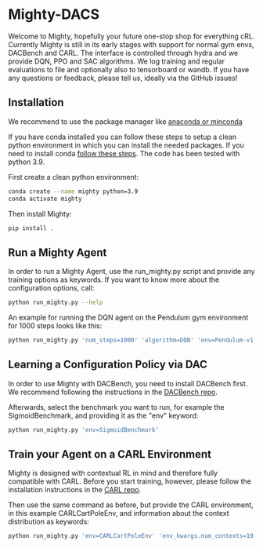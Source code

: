 # Mighty-DACS
Welcome to Mighty, hopefully your future one-stop shop for everything cRL.
Currently Mighty is still in its early stages with support for normal gym envs, DACBench and CARL.
The interface is controlled through hydra and we provide DQN, PPO and SAC algorithms.
We log training and regular evaluations to file and optionally also to tensorboard or wandb.
If you have any questions or feedback, please tell us, ideally via the GitHub issues!

## Installation
We recommend to use the package manager like [anaconda or minconda](https://docs.anaconda.com/anaconda/install/)

If you have conda installed you can follow these steps to setup a clean python environment in which you can install the
needed packages. If you need to install conda [follow these steps](https://docs.anaconda.com/anaconda/install/).
The code has been tested with python 3.9.

First create a clean python environment:

```bash
conda create --name mighty python=3.9
conda activate mighty
```

Then  install Mighty:

```bash
pip install .
```

## Run a Mighty Agent
In order to run a Mighty Agent, use the run_mighty.py script and provide any training options as keywords.
If you want to know more about the configuration options, call:
```bash
python run_mighty.py --help
```

An example for running the DQN agent on the Pendulum gym environment for 1000 steps looks like this:
```bash
python run_mighty.py 'num_steps=1000' 'algorithm=DQN' 'env=Pendulum-v1'
```

## Learning a Configuration Policy via DAC

In order to use Mighty with DACBench, you need to install DACBench first.
We recommend following the instructions in the [DACBench repo](https://github.com/automl/DACBench).

Afterwards, select the benchmark you want to run, for example the SigmoidBenchmark, and providing it as the "env" keyword: 
```bash
python run_mighty.py 'env=SigmoidBenchmark'
```

## Train your Agent on a CARL Environment
Mighty is designed with contextual RL in mind and therefore fully compatible with CARL.
Before you start training, however, please follow the installation instructions in the [CARL repo](https://github.com/automl/CARL).

Then use the same command as before, but provide the CARL environment, in this example CARLCartPoleEnv,
and information about the context distribution as keywords:
```bash
python run_mighty.py 'env=CARLCartPoleEnv' 'env_kwargs.num_contexts=10' 'env_kwargs.context_feature_args=[gravity]'
```